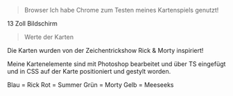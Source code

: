 > Browser
Ich habe Chrome zum Testen meines Kartenspiels genutzt!

13 Zoll Bildschirm

> Werte der Karten

Die Karten wurden von der Zeichentrickshow Rick & Morty inspiriert!

Meine Kartenelemente sind mit Photoshop bearbeitet und über TS eingefügt und in CSS auf der Karte positioniert und gestylt worden.

Blau = Rick
Rot = Summer
Grün = Morty
Gelb = Meeseeks